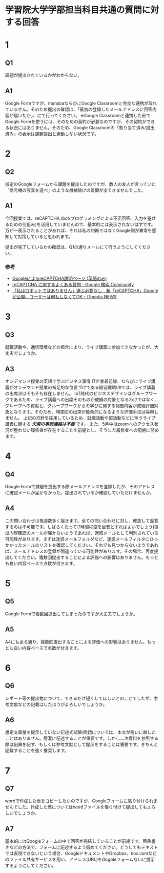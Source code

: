 # 学習院大学学部担当科目共通の質問に対する回答

# 1
## Q1
課題が提出されているかがわからない。
## A1
Google Formですが、manabaならびにGoogle Classroomと完全な連携が取れていません。そのため提出の確認は、「最初の登録したメールアドレスに回答内容が届いたか」、にて行ってください。
※Google Classroomと連携した形でGoogle Formを使うには、そのための契約が必要なのですが、その契約ができる状況にはありません。そのため、Google Classroomの「割り当て済み/提出済み」の表示は課題提出と連動しない状況です。

# 2
## Q2
指定のGoogleフォームから課題を提出したのですが、数人の友人が言っていた「信号機の写真を選べ」のような機械除けの質問が出てきませんでした。

## A1
今回授業では、reCAPTCHA (bot/プログラミングによる不正回答、入力を避けるための仕組み)を活用していませんので、基本的には表示されないはずです。万が一表示されることがあれば、それは私の判断ではなくGoogle側が異常を感知して対策していると思われます。

提出が完了しているかの確認は、Q1の通りメールにて行うようにしてください。

### 参考
- [GoogleによるreCAPTCHA説明ページ (英語のみ)](https://support.google.com/recaptcha/?hl=en)
- [reCAPTCHA に関するよくある質問 \- Google 検索 Community](https://support.google.com/websearch/thread/2145243?hl=ja)
- [「私はロボットではありません」選ぶ必要なし　新「reCAPTCHA」Googleが公開、ユーザーは何もしなくてOK \- ITmedia NEWS](https://www.itmedia.co.jp/news/articles/1810/30/news109.html)

# 3
## Q3
就職活動や、通信環境などの都合により、ライブ講義に参加できなかったが、大丈夫でしょうか。

## A3
オンデマンド授業の英語で学ぶビジネス事情 IT企業最前線、ならびにライブ講義がオンデマンド授業の補足的な位置づけである経営戦略I/IIでは、ライブ講義の出席点はそもそも存在しません。
IoT時代のビジネスデザインはグループワークであるため、ライブ講義への出席そのものが成績の対象となるわけではなく、グループへの貢献と、グループワークからの学びに関する報告内容が成績評価対象となります。そのため、特定回の出席が致命的になるような評価手法は採用しません。
上記の方針を採用しているため、就職活動や部活動などに伴うライブ講義に関する *__欠席の事前連絡は不要__* です。
また、5月中はzoomへのアクセス状況が整わない履修者が存在することを前提とし、そうした履修者への配慮に努めます。

# 4
## Q4
Google Formで課題を提出する際メールアドレスを登録したが、そのアドレスに確認メールが届かなかった。提出されているか確認していただけませんか。

## A4
この問い合わせは毎週数多く届きます。全ての問い合わせに対し、確認して返答するのは不可能です。しばらくたって(1時間程度を目安とすればよいでしょう)提出内容確認のメールが届かないようであれば、迷惑メールとして判別されている可能性があります。まずは迷惑メールフォルダなど、迷惑メールフィルタにひっかかったメールのリストを確認してください。それでも見つからないようであれば、メールアドレスの登録が間違っている可能性があります。その場合、再度提出してください。複数回提出することによる評価への影響はありません。もっとも良い内容ベースで点数が付きます。

# 5
## Q5
Google Formで複数回提出してしまったのですが大丈夫でしょうか。

## A5
A4にもある通り、複数回提出することによる評価への影響はありません。もっとも良い内容ベースで点数が付きます。

# 6
## Q6
レポート等の提出物について、できるだけ短くしてほしいとのことでしたが、参考文献などの記載はしたほうがよろしいでしょうか。

## A6
想定文章量を提示していない記述式試験/問題については、本文が短いに越したことはありません。簡潔に記述することが重要です。しかし二次資料を参照する際は出典を記す、もしくは参考文献として提示をすることは重要です。きちんと記載することを強く推奨します。

# 7
## Q7 
wordで作成した表をコピーしたいのですが、Googleフォームに貼り付けられませんでした。作成した表についてはwordファイルを張り付けて提出してもよろしいでしょうか。

## A7
基本的にはGoogleフォームの中で回答が完結していることが前提です。箇条書きなどの方法で、フォームに記述するよう努めてください。どうしてもテキストでは表現できないという場合、GoogleドキュメントやDropbox、box.comなどのファイル共有サービスを用い、アドレス(URL)をGogoleフォームないに提示するようにしてください。


